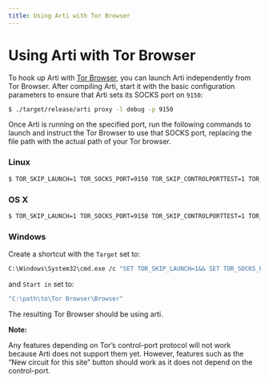 ```yaml
---
title: Using Arti with Tor Browser
---
```


# Using Arti with Tor Browser

To hook up Arti with [Tor Browser](https://www.torproject.org/download/), you can launch Arti independently from Tor Browser. After compiling Arti,  start it with the basic configuration parameters to ensure that Arti sets its SOCKS port on `9150`:

```bash
$ ./target/release/arti proxy -l debug -p 9150
```

Once Arti is running on the specified port, run the following commands to launch and instruct the Tor Browser to use that SOCKS port, replacing the file path with the actual path of your Tor browser.

### Linux

```bash
$ TOR_SKIP_LAUNCH=1 TOR_SOCKS_PORT=9150 TOR_SKIP_CONTROLPORTTEST=1 TOR_PROVIDER=none ./start-tor-browser.desktop
```

### OS X

```bash
$ TOR_SKIP_LAUNCH=1 TOR_SOCKS_PORT=9150 TOR_SKIP_CONTROLPORTTEST=1 TOR_PROVIDER=none /path/to/Tor\ Browser/Contents/MacOS/firefox
```

### Windows

Create a shortcut with the `Target` set to:

```bash
C:\Windows\System32\cmd.exe /c "SET TOR_SKIP_LAUNCH=1&& SET TOR_SOCKS_PORT=9150&& SET TOR_SKIP_CONTROLPORTTEST=1&& SET TOR_PROVIDER=none&& START /D ^"C:\path\to\Tor Browser\Browser^" firefox.exe"
```

and `Start in` set to:

```bash
"C:\path\to\Tor Browser\Browser"
```

The resulting Tor Browser should be using arti. 

**Note:** 

Any features depending on Tor’s control-port protocol will not work because Arti does not support them yet. However, features such as the “New circuit for this site” button should work as it does not depend on the control-port.

